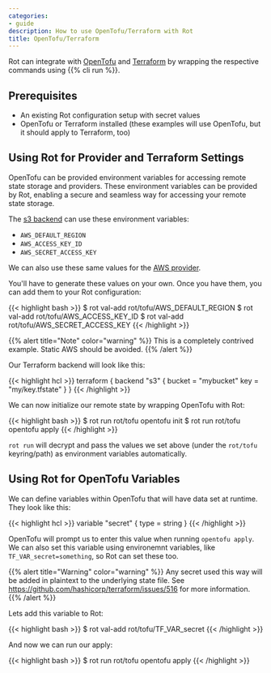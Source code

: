 ```yaml
---
categories:
- guide
description: How to use OpenTofu/Terraform with Rot
title: OpenTofu/Terraform
---
```


Rot can integrate with [OpenTofu](https://opentofu.org/) and [Terraform](https://www.terraform.io/) by wrapping the respective commands using {{% cli run %}}.

## Prerequisites

- An existing Rot configuration setup with secret values
- OpenTofu or Terraform installed (these examples will use OpenTofu, but it should apply to Terraform, too)

## Using Rot for Provider and Terraform Settings

OpenTofu can be provided environment variables for accessing remote state storage and providers.  These environment variables can be provided by Rot, enabling a secure and seamless way for accessing your remote state storage.

The [s3 backend](https://opentofu.org/docs/language/settings/backends/s3) can use these environment variables:

- `AWS_DEFAULT_REGION`
- `AWS_ACCESS_KEY_ID`
- `AWS_SECRET_ACCESS_KEY`

We can also use these same values for the [AWS provider](https://registry.terraform.io/providers/hashicorp/aws/latest/docs).

You'll have to generate these values on your own.  Once you have them, you can add them to your Rot configuration:

{{< highlight bash >}}
$ rot val-add rot/tofu/AWS_DEFAULT_REGION
$ rot val-add rot/tofu/AWS_ACCESS_KEY_ID
$ rot val-add rot/tofu/AWS_SECRET_ACCESS_KEY
{{< /highlight >}}

{{% alert title="Note" color="warning" %}}
This is a completely contrived example.  Static AWS should be avoided.
{{% /alert %}}

Our Terraform backend will look like this:

{{< highlight hcl >}}
terraform {
  backend "s3" {
    bucket = "mybucket"
    key    = "my/key.tfstate"
  }
}
{{< /highlight >}}

We can now initialize our remote state by wrapping OpenTofu with Rot:

{{< highlight bash >}}
$ rot run rot/tofu opentofu init
$ rot run rot/tofu opentofu apply
{{< /highlight >}}

`rot run` will decrypt and pass the values we set above (under the `rot/tofu` keyring/path) as environment variables automatically.

## Using Rot for OpenTofu Variables

We can define variables within OpenTofu that will have data set at runtime.  They look like this:

{{< highlight hcl >}}
variable "secret" {
  type = string
}
{{< /highlight >}}

OpenTofu will prompt us to enter this value when running `opentofu apply`.  We can also set this variable using environemnt variables, like `TF_VAR_secret=something`, so Rot can set these too.

{{% alert title="Warning" color="warning" %}}
Any secret used this way will be added in plaintext to the underlying state file.  See https://github.com/hashicorp/terraform/issues/516 for more information.
{{% /alert %}}

Lets add this variable to Rot:


{{< highlight bash >}}
$ rot val-add rot/tofu/TF_VAR_secret
{{< /highlight >}}

And now we can run our apply:


{{< highlight bash >}}
$ rot run rot/tofu opentofu apply
{{< /highlight >}}

